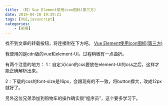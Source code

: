 ```yaml
---
title: （转）Vue Element使用icon图标(第三方)
date: 2019-04-20 19:39:21
tags: [VUE,javascript]
categories: 
	- [前端]
---
```


找不到文章的转载按钮，将连接附在下方吧。
[Vue Element使用icon图标(第三方)](https://www.jianshu.com/p/59dd28f0b9c9)

我使用的是cdn版的vue和element-UI。过程稍微有一点曲折。



有两个注意的地方：
1：自定义icon的css要放在element-UI的css之后，这样才能正确解析出来。

2：下载的css的font-size是16px，会跟现有的不一致，将button撑大，改成12px就好了。

另外这位兄弟添加到购物车的操作确实很“程序员”，这个要多学习下。